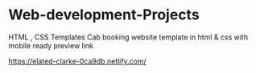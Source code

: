 # Web-development-Projects
HTML , CSS Templates 
Cab booking website template in html & css with mobile ready preview link 

https://elated-clarke-0ca9db.netlify.com/


